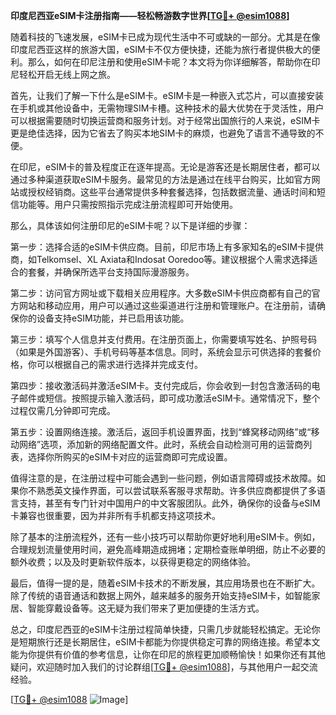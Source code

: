 **印度尼西亚eSIM卡注册指南——轻松畅游数字世界[[TG💪+ @esim1088](https://t.me/s/esim1088)]**

随着科技的飞速发展，eSIM卡已成为现代生活中不可或缺的一部分。尤其是在像印度尼西亚这样的旅游大国，eSIM卡不仅方便快捷，还能为旅行者提供极大的便利。那么，如何在印尼注册和使用eSIM卡呢？本文将为你详细解答，帮助你在印尼轻松开启无线上网之旅。

首先，让我们了解一下什么是eSIM卡。eSIM卡是一种嵌入式芯片，可以直接安装在手机或其他设备中，无需物理SIM卡槽。这种技术的最大优势在于灵活性，用户可以根据需要随时切换运营商和服务计划。对于经常出国旅行的人来说，eSIM卡更是绝佳选择，因为它省去了购买本地SIM卡的麻烦，也避免了语言不通导致的不便。

在印尼，eSIM卡的普及程度正在逐年提高。无论是游客还是长期居住者，都可以通过多种渠道获取eSIM卡服务。最常见的方法是通过在线平台购买，比如官方网站或授权经销商。这些平台通常提供多种套餐选择，包括数据流量、通话时间和短信功能等。用户只需按照指示完成注册流程即可开始使用。

那么，具体该如何注册印尼的eSIM卡呢？以下是详细的步骤：

第一步：选择合适的eSIM卡供应商。目前，印尼市场上有多家知名的eSIM卡提供商，如Telkomsel、XL Axiata和Indosat Ooredoo等。建议根据个人需求选择适合的套餐，并确保所选平台支持国际漫游服务。

第二步：访问官方网址或下载相关应用程序。大多数eSIM卡供应商都有自己的官方网站和移动应用，用户可以通过这些渠道进行注册和管理账户。在注册前，请确保你的设备支持eSIM功能，并已启用该功能。

第三步：填写个人信息并支付费用。在注册页面上，你需要填写姓名、护照号码（如果是外国游客）、手机号码等基本信息。同时，系统会显示可供选择的套餐价格，你可以根据自己的需求进行选择并完成支付。

第四步：接收激活码并激活eSIM卡。支付完成后，你会收到一封包含激活码的电子邮件或短信。按照提示输入激活码，即可成功激活eSIM卡。通常情况下，整个过程仅需几分钟即可完成。

第五步：设置网络连接。激活后，返回手机设置界面，找到“蜂窝移动网络”或“移动网络”选项，添加新的网络配置文件。此时，系统会自动检测可用的运营商列表，选择你所购买的eSIM卡对应的运营商即可完成设置。

值得注意的是，在注册过程中可能会遇到一些问题，例如语言障碍或技术故障。如果你不熟悉英文操作界面，可以尝试联系客服寻求帮助。许多供应商都提供了多语言支持，甚至有专门针对中国用户的中文客服团队。此外，确保你的设备与eSIM卡兼容也很重要，因为并非所有手机都支持这项技术。

除了基本的注册流程外，还有一些小技巧可以帮助你更好地利用eSIM卡。例如，合理规划流量使用时间，避免高峰期造成拥堵；定期检查账单明细，防止不必要的额外收费；以及及时更新软件版本，以获得更稳定的网络体验。

最后，值得一提的是，随着eSIM卡技术的不断发展，其应用场景也在不断扩大。除了传统的语音通话和数据上网外，越来越多的服务开始支持eSIM卡，如智能家居、智能穿戴设备等。这无疑为我们带来了更加便捷的生活方式。

总之，印度尼西亚的eSIM卡注册过程简单快捷，只需几步就能轻松搞定。无论你是短期旅行还是长期居住，eSIM卡都能为你提供稳定可靠的网络连接。希望本文能为你提供有价值的参考信息，让你在印尼的旅程更加顺畅愉快！如果你还有其他疑问，欢迎随时加入我们的讨论群组[[TG💪+ @esim1088](https://t.me/s/esim1088)]，与其他用户一起交流经验。

[[TG💪+ @esim1088](https://t.me/s/esim1088) ![Image](https://i.postimg.cc/4NQfJmqS/Snipaste-2025-05-13-00-14-12.png)]
